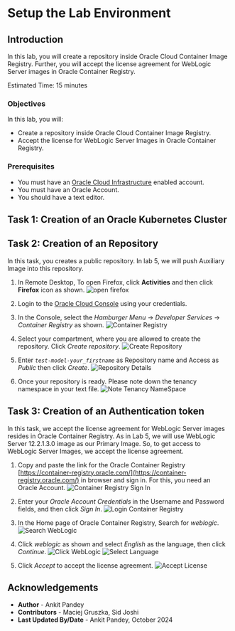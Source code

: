 # Setup the Lab Environment

## Introduction

In this lab, you will create a  repository inside Oracle Cloud Container Image Registry. Further, you will accept the license agreement for WebLogic Server images in Oracle Container Registry.

Estimated Time: 15 minutes

### Objectives

In this lab, you will:

* Create a repository inside Oracle Cloud Container Image Registry.
* Accept the license for WebLogic Server Images in Oracle Container Registry.

### Prerequisites

* You must have an [Oracle Cloud Infrastructure](https://cloud.oracle.com/en_US/cloud-infrastructure) enabled account.
* You must have an Oracle Account. 
* You should have a text editor.


## Task 1: Creation of an Oracle Kubernetes Cluster

## Task 2: Creation of an Repository

In this task, you creates a public repository. In lab 5, we will push Auxiliary Image into this repository.

1. In Remote Desktop, To open Firefox, click **Activities** and then click **Firefox** icon as shown.
    ![open firefox](images/open-firefox.png)

2. Login to the [Oracle Cloud Console](https://cloud.oracle.com) using your credentials.

3. In the Console, select the *Hamburger Menu* -> *Developer Services* -> *Container Registry* as shown.
    ![Container Registry](images/container-registry.png)

4. Select your compartment, where you are allowed to create the repository. Click *Create repository*.
    ![Create Repository](images/create-repository.png)

5. Enter *`test-model-your_firstname`* as Repository name and Access as *Public* then click *Create*.
    ![Repository Details](images/repository-details.png)

6. Once your repository is ready. Please note down the tenancy namespace in your text file.
    ![Note Tenancy NameSpace](images/tenancy-namespace.png)


## Task 3: Creation of an Authentication token 

In this task, we accept the license agreement for WebLogic Server images resides in Oracle Container Registry. As in Lab 5, we will use WebLogic Server 12.2.1.3.0 image as our Primary Image. So, to get access to WebLogic Server Images, we accept the license agreement.

1. Copy and paste the link for the Oracle Container Registry [https://container-registry.oracle.com/](https://container-registry.oracle.com/) in browser and sign in. For this, you need an Oracle Account.
    ![Container Registry Sign In](images/container-registry-sign-in.png)
    
2. Enter your *Oracle Account Credentials* in the Username and Password fields, and then click *Sign In*.
    ![Login Container Registry](images/login-container-registry.png)

3. In the Home page of Oracle Container Registry, Search for *weblogic*.
    ![Search WebLogic](images/search-weblogic.png)

4. Click *weblogic* as shown and select *English* as the language, then click *Continue*.
    ![Click WebLogic](images/click-weblogic.png)
    ![Select Language](images/select-language.png)

5. Click *Accept* to accept the license agreement.
    ![Accept License](images/accept-license.png)


## Acknowledgements

* **Author** -  Ankit Pandey
* **Contributors** - Maciej Gruszka, Sid Joshi
* **Last Updated By/Date** - Ankit Pandey, October 2024
